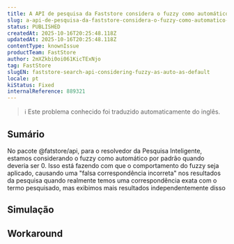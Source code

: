 ```yaml
---
title: A API de pesquisa da Faststore considera o fuzzy como automático por padrão
slug: a-api-de-pesquisa-da-faststore-considera-o-fuzzy-como-automatico-por-padrao
status: PUBLISHED
createdAt: 2025-10-16T20:25:48.118Z
updatedAt: 2025-10-16T20:25:48.118Z
contentType: knownIssue
productTeam: FastStore
author: 2mXZkbi0oi061KicTExNjo
tag: FastStore
slugEN: faststore-search-api-considering-fuzzy-as-auto-as-default
locale: pt
kiStatus: Fixed
internalReference: 889321
---
```


>ℹ️ Este problema conhecido foi traduzido automaticamente do inglês.

## Sumário


No pacote @fatstore/api, para o resolvedor da Pesquisa Inteligente, estamos considerando o fuzzy como automático por padrão quando deveria ser 0. Isso está fazendo com que o comportamento do fuzzy seja aplicado, causando uma "falsa correspondência incorreta" nos resultados da pesquisa quando realmente temos uma correspondência exata com o termo pesquisado, mas exibimos mais resultados independentemente disso
## Simulação


## Workaround

